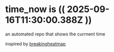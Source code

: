 # time_now is (( 2025-09-16T11:30:00.388Z ))

an automated repo that shows the currnent time

inspired by [breakingheatmap](https://github.com/breakingheatmap/breakingheatmap)